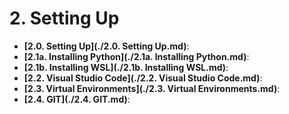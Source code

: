# 2. Setting Up

- **[2.0. Setting Up](./2.0. Setting Up.md)**: 
- **[2.1a. Installing Python](./2.1a. Installing Python.md)**: 
- **[2.1b. Installing WSL](./2.1b. Installing WSL.md)**: 
- **[2.2. Visual Studio Code](./2.2. Visual Studio Code.md)**: 
- **[2.3. Virtual Environments](./2.3. Virtual Environments.md)**: 
- **[2.4. GIT](./2.4. GIT.md)**: 
